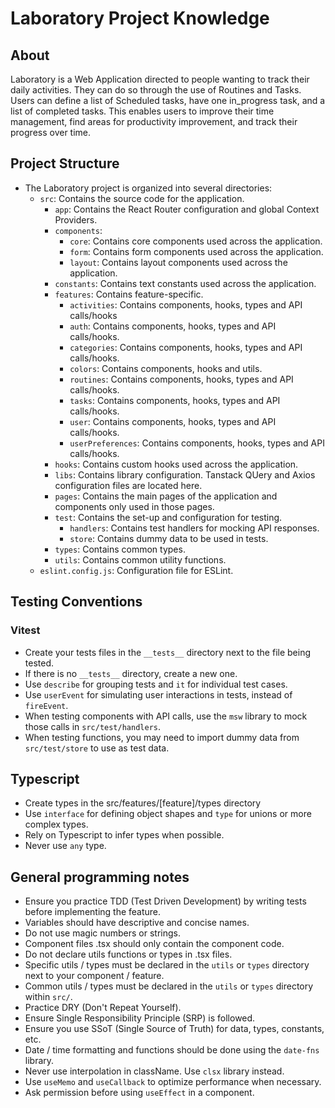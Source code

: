 # Laboratory Project Knowledge

## About

Laboratory is a Web Application directed to people wanting to track their daily activities.
They can do so through the use of Routines and Tasks.
Users can define a list of Scheduled tasks, have one in_progress task, and a list of completed tasks.
This enables users to improve their time management, find areas for productivity improvement, and track their progress over time.

## Project Structure

- The Laboratory project is organized into several directories:
  - `src`: Contains the source code for the application.
    - `app`: Contains the React Router configuration and global Context Providers.
    - `components`:
      - `core`: Contains core components used across the application.
      - `form`: Contains form components used across the application.
      - `layout`: Contains layout components used across the application.
    - `constants`: Contains text constants used across the application.
    - `features`: Contains feature-specific.
      - `activities`: Contains components, hooks, types and API calls/hooks
      - `auth`: Contains components, hooks, types and API calls/hooks.
      - `categories`: Contains components, hooks, types and API calls/hooks.
      - `colors`: Contains components, hooks and utils.
      - `routines`: Contains components, hooks, types and API calls/hooks.
      - `tasks`: Contains components, hooks, types and API calls/hooks.
      - `user`: Contains components, hooks, types and API calls/hooks.
      - `userPreferences`: Contains components, hooks, types and API calls/hooks.
    - `hooks`: Contains custom hooks used across the application.
    - `libs`: Contains library configuration. Tanstack QUery and Axios configuration files are located here.
    - `pages`: Contains the main pages of the application and components only used in those pages.
    - `test`: Contains the set-up and configuration for testing.
      - `handlers`: Contains test handlers for mocking API responses.
      - `store`: Contains dummy data to be used in tests.
    - `types`: Contains common types.
    - `utils`: Contains common utility functions.
  - `eslint.config.js`: Configuration file for ESLint.

## Testing Conventions

### Vitest

- Create your tests files in the `__tests__` directory next to the file being tested.
- If there is no `__tests__` directory, create a new one.
- Use `describe` for grouping tests and `it` for individual test cases.
- Use `userEvent` for simulating user interactions in tests, instead of `fireEvent`.
- When testing components with API calls, use the `msw` library to mock those calls in `src/test/handlers`.
- When testing functions, you may need to import dummy data from `src/test/store` to use as test data.

## Typescript

- Create types in the src/features/[feature]/types directory
- Use `interface` for defining object shapes and `type` for unions or more complex types.
- Rely on Typescript to infer types when possible.
- Never use `any` type.

## General programming notes

- Ensure you practice TDD (Test Driven Development) by writing tests before implementing the feature.
- Variables should have descriptive and concise names.
- Do not use magic numbers or strings.
- Component files .tsx should only contain the component code.
- Do not declare utils functions or types in .tsx files.
- Specific utils / types must be declared in the `utils` or `types` directory next to your component / feature.
- Common utils / types must be declared in the `utils` or `types` directory within `src/`.
- Practice DRY (Don't Repeat Yourself).
- Ensure Single Responsibility Principle (SRP) is followed.
- Ensure you use SSoT (Single Source of Truth) for data, types, constants, etc.
- Date / time formatting and functions should be done using the `date-fns` library.
- Never use interpolation in className. Use `clsx` library instead.
- Use `useMemo` and `useCallback` to optimize performance when necessary.
- Ask permission before using `useEffect` in a component.
